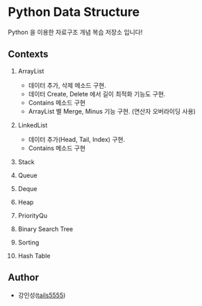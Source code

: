 # Python Data Structure

Python 을 이용한 자료구조 개념 복습 저장소 입니다!

## Contexts

1. ArrayList
    - 데이터 추가, 삭제 메소드 구현.
    - 데이터 Create, Delete 에서 길이 최적화 기능도 구현.
    - Contains 메소드 구현
    - ArrayList 별 Merge, Minus 기능 구현. (연산자 오버라이딩 사용)

2. LinkedList
    - 데이터 추가(Head, Tail, Index) 구현.
    - Contains 메소드 구현
  
3. Stack
4. Queue
5. Deque
6. Heap
7. PriorityQu
8. Binary Search Tree
9.  Sorting
10. Hash Table

## Author

- 강인성([tails5555](https://github.com/tails5555))